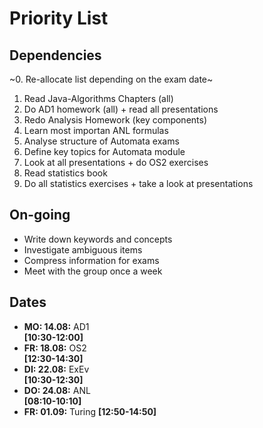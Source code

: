# Priority List

## Dependencies

~0. Re-allocate list depending on the exam date~
1. Read Java-Algorithms Chapters (all)
2. Do AD1 homework (all) + read all presentations
3. Redo Analysis Homework (key components)
4. Learn most importan ANL formulas
5. Analyse structure of Automata exams
6. Define key topics for Automata module
7. Look at all presentations + do OS2 exercises 
8. Read statistics book
9. Do all statistics exercises + take a look at presentations


## On-going

* Write down keywords and concepts
* Investigate ambiguous items 
* Compress information for exams
* Meet with the group once a week


## Dates

* **MO: 14.08:** AD1    
  **[10:30-12:00]**
* **FR: 18.08:** OS2    
  **[12:30-14:30]**
* **DI: 22.08:** ExEv   
  **[10:30-12:30]**
* **DO: 24.08:** ANL    
  **[08:10-10:10]**
* **FR: 01.09:** Turing 
  **[12:50-14:50]**
